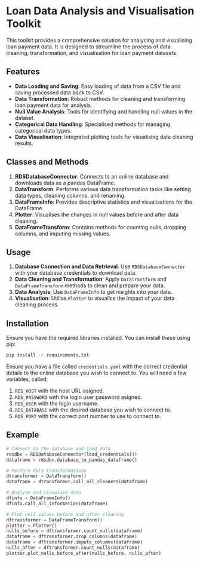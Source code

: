 # Loan Data Analysis and Visualisation Toolkit

This toolkit provides a comprehensive solution for analysing and visualising loan payment data. It is designed to streamline the process of data cleaning, transformation, and visualisation for loan payment datasets.

## Features

- **Data Loading and Saving**: Easy loading of data from a CSV file and saving processed data back to CSV.
- **Data Transformation**: Robust methods for cleaning and transforming loan payment data for analysis.
- **Null Value Analysis**: Tools for identifying and handling null values in the dataset.
- **Categorical Data Handling**: Specialised methods for managing categorical data types.
- **Data Visualisation**: Integrated plotting tools for visualising data cleaning results.

## Classes and Methods

1. **RDSDatabaseConnector**: Connects to an online database and downloads data as a pandas DataFrame.
2. **DataTransform**: Performs various data transformation tasks like setting data types, cleaning columns, and renaming.
3. **DataFrameInfo**: Provides descriptive statistics and visualisations for the DataFrame.
4. **Plotter**: Visualises the changes in null values before and after data cleaning.
5. **DataFrameTransform**: Contains methods for counting nulls, dropping columns, and imputing missing values.

## Usage

1. **Database Connection and Data Retrieval**: Use `RDSDatabaseConnector` with your database credentials to download data.
2. **Data Cleaning and Transformation**: Apply `DataTransform` and `DataFrameTransform` methods to clean and prepare your data.
3. **Data Analysis**: Use `DataFrameInfo` to get insights into your data.
4. **Visualisation**: Utilise `Plotter` to visualise the impact of your data cleaning process.


## Installation

Ensure you have the required libraries installed. You can install these using pip:

```bash
pip install -r requirements.txt
```

Ensure you have a file called ```credentials.yaml``` with the correct credential details to the online database you wish to connect to.
You will need a few variables, called:

1. ```RDS_HOST``` with the host URL asigned.
2. ```RDS_PASSWORD``` with the login user password asigned.
3. ```RDS_USER``` with the login username.
4. ```RDS_DATABASE``` with the desired database you wish to connect to.
5. ```RDS_PORT``` with the correct port number to use to connect to.

## Example

```python
# Connect to the database and load data
rdsdbc = RDSDatabaseConnector(load_credentials())
dataframe = rdsdbc.database_to_pandas_dataframe()

# Perform data transformations
dtransformer = DataTransform()
dataframe = dtransformer.call_all_cleaners(dataframe)

# Analyse and visualise data
dfinfo = DataFrameInfo()
dfinfo.call_all_information(dataframe)

# Plot null values before and after cleaning
dftransformer = DataFrameTransform()
plotter = Plotter()
nulls_before = dftransformer.count_nulls(dataframe)
dataframe = dftransformer.drop_columns(dataframe)
dataframe = dftransformer.impute_columns(dataframe)
nulls_after = dftransformer.count_nulls(dataframe)
plotter.plot_nulls_before_after(nulls_before, nulls_after)
```
